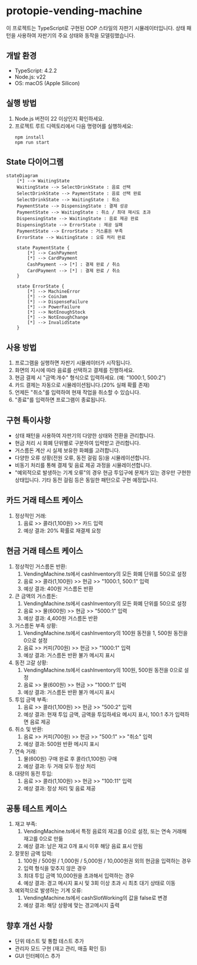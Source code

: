 # protopie-vending-machine

이 프로젝트는 TypeScript로 구현된 OOP 스타일의 자판기 시뮬레이터입니다.
상태 패턴을 사용하여 자판기의 주요 상태와 동작을 모델링했습니다.

## 개발 환경

- TypeScript: 4.2.2
- Node.js: v22
- OS: macOS (Apple Silicon)

## 실행 방법

1. Node.js 버전이 22 이상인지 확인하세요.
2. 프로젝트 루트 디렉토리에서 다음 명령어를 실행하세요:
   ```
   npm install
   npm run start
   ```

## State 다이어그램

```mermaid
stateDiagram
    [*] --> WaitingState
    WaitingState --> SelectDrinkState : 음료 선택
    SelectDrinkState --> PaymentState : 음료 선택 완료
    SelectDrinkState --> WaitingState : 취소
    PaymentState --> DispensingState : 결제 성공
    PaymentState --> WaitingState : 취소 / 최대 재시도 초과
    DispensingState --> WaitingState : 음료 제공 완료
    DispensingState --> ErrorState : 제공 실패
    PaymentState --> ErrorState : 거스름돈 부족
    ErrorState --> WaitingState : 오류 처리 완료

    state PaymentState {
        [*] --> CashPayment
        [*] --> CardPayment
        CashPayment --> [*] : 결제 완료 / 취소
        CardPayment --> [*] : 결제 완료 / 취소
    }

    state ErrorState {
        [*] --> MachineError
        [*] --> CoinJam
        [*] --> DispenseFailure
        [*] --> PowerFailure
        [*] --> NotEnoughStock
        [*] --> NotEnoughChange
        [*] --> InvalidState
    }
```

## 사용 방법

1. 프로그램을 실행하면 자판기 시뮬레이터가 시작됩니다.
2. 화면의 지시에 따라 음료를 선택하고 결제를 진행하세요.
3. 현금 결제 시 "금액:개수" 형식으로 입력하세요. (예: "1000:1, 500:2")
4. 카드 결제는 자동으로 시뮬레이션됩니다.(20% 실패 확률 존재)
5. 언제든 "취소"를 입력하여 현재 작업을 취소할 수 있습니다.
6. "종료"를 입력하면 프로그램이 종료됩니다.

## 구현 특이사항

- 상태 패턴을 사용하여 자판기의 다양한 상태와 전환을 관리합니다.
- 현금 처리 시 화폐 단위별로 구분하여 입력받고 관리합니다.
- 거스름돈 계산 시 실제 보유한 화폐를 고려합니다.
- 다양한 오류 상황(전원 오류, 동전 걸림 등)을 시뮬레이션합니다.
- 비동기 처리를 통해 결제 및 음료 제공 과정을 시뮬레이션합니다.
- "예외적으로 발생하는 기계 오류"의 경우 현금 투입구에 문제가 있는 경우만 구현한 상태입니다. 기타 동전 걸림 등은 동일한 패턴으로 구현 예정입니다.

## 카드 거래 테스트 케이스

1. 정상적인 거래:
   1. 음료 >> 콜라(1,100원) >> 카드 입력
   2. 예상 결과: 20% 확률로 재결제 요청

## 현금 거래 테스트 케이스

1. 정상적인 거스름돈 반환:
   1. VendingMachine.ts에서 cashInventory의 모든 화폐 단위를 50으로 설정
   2. 음료 >> 콜라(1,100원) >> 현금 >> "1000:1, 500:1" 입력
   3. 예상 결과: 400원 거스름돈 반환
2. 큰 금액의 거스름돈:
   1. VendingMachine.ts에서 cashInventory의 모든 화폐 단위를 50으로 설정
   2. 음료 >> 물(600원) >> 현금 >> "5000:1" 입력
   3. 예상 결과: 4,400원 거스름돈 반환
3. 거스름돈 부족 상황:
   1. VendingMachine.ts에서 cashInventory의 100원 동전을 1, 500원 동전을 0으로 설정
   2. 음료 >> 커피(700원) >> 현금 >> "1000:1" 입력
   3. 예상 결과: 거스름돈 반환 불가 메시지 표시
4. 동전 고갈 상황:
   1. VendingMachine.ts에서 cashInventory의 100원, 500원 동전을 0으로 설정
   2. 음료 >> 물(600원) >> 현금 >> "1000:1" 입력
   3. 예상 결과: 거스름돈 반환 불가 메시지 표시
5. 투입 금액 부족:
   1. 음료 >> 콜라(1,100원) >> 현금 >> "500:2" 입력
   2. 예상 결과: 현재 투입 금액, 금액을 투입하세요 메시지 표시, 100:1 추가 입력하면 음료 제공
6. 취소 및 반환:
   1. 음료 >> 커피(700원) >> 현금 >> "500:1" >> "취소" 입력
   2. 예상 결과: 500원 반환 메시지 표시
7. 연속 거래:
   1. 물(600원) 구매 완료 후 콜라(1,100원) 구매
   2. 예상 결과: 두 거래 모두 정상 처리
8. 대량의 동전 투입:
   1. 음료 >> 콜라(1,100원) >> 현금 >> "100:11" 입력
   2. 예상 결과: 정상 처리 및 음료 제공

## 공통 테스트 케이스

1. 재고 부족:
   1. VendingMachine.ts에서 특정 음료의 재고를 0으로 설정, 또는 연속 거래해 재고를 0으로 만듦
   2. 예상 결과: 남은 재고 0개 표시 이후 해당 음료 표시 안됨
2. 잘못된 금액 입력:
   1. 100원 / 500원 / 1,000원 / 5,000원 / 10,000원권 외의 현금을 입력하는 경우
   2. 입력 형식을 맞추지 않은 경우
   3. 최대 투입 금액 10,000원을 초과해서 입력하는 경우
   4. 예상 결과: 경고 메시지 표시 및 3회 이상 초과 시 최초 대기 상태로 이동
3. 예외적으로 발생하는 기계 오류:
   1. VendingMachine.ts에서 cashSlotWorking의 값을 false로 변경
   2. 예상 결과: 해당 상황에 맞는 경고메시지 출력

## 향후 개선 사항

- 단위 테스트 및 통합 테스트 추가
- 관리자 모드 구현 (재고 관리, 매출 확인 등)
- GUI 인터페이스 추가
